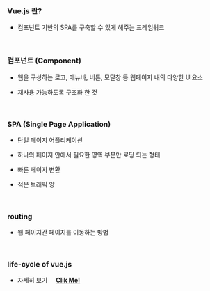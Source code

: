 ### Vue.js 란?

* 컴포넌트 기반의 SPA를 구축할 수 있게 해주는 프레임워크

<br>

### 컴포넌트 (Component)

* 웹을 구성하는 로고, 메뉴바, 버튼, 모달창 등 웹페이지 내의 다양한 UI요소

* 재사용 가능하도록 구조화 한 것

<br>

### SPA (Single Page Application)

* 단일 페이지 어플리케이션

* 하나의 페이지 안에서 필요한 영역 부분만 로딩 되는 형태

* 빠른 페이지 변환

* 적은 트래픽 양

<br>

### routing

* 웹 페이지간 페이지를 이동하는 방법

<br>

### life-cycle of vue.js

* 자세히 보기 &nbsp;&nbsp;&nbsp;&nbsp;[**Clik Me!**](https://joshua1988.github.io/vue-camp/vue/life-cycle.html#%E1%84%85%E1%85%A1%E1%84%8B%E1%85%B5%E1%84%91%E1%85%B3-%E1%84%89%E1%85%A1%E1%84%8B%E1%85%B5%E1%84%8F%E1%85%B3%E1%86%AF-%E1%84%83%E1%85%A1%E1%84%8B%E1%85%B5%E1%84%8B%E1%85%A5%E1%84%80%E1%85%B3%E1%84%85%E1%85%A2%E1%86%B7)